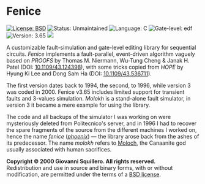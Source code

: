 Fenice
======

[![License: BSD](https://img.shields.io/badge/license-bsd-green.svg)](/LICENSE.md)
![Status: Unmaintained](https://img.shields.io/badge/status-unmaintained-red.svg)
![Language: C](https://img.shields.io/badge/language-C-blue.svg)
![Gate-level: edf](https://img.shields.io/badge/gate--level-edf-8877cc.svg)
![Version: 3.65](https://img.shields.io/badge/version-3.65-lightgrey.svg)
![](https://www.google-analytics.com/collect?v=1&t=pageview&tid=UA-28094298-5&cid=4f34399f-f437-4f67-9390-61c649f9b8b2&dl=https%3A%2F%2Fgithub.com%2Fsquillero%2Ffenice%2F)

A customizable fault-simulation and gate-level editing library for sequential circuits. *Fenice* implements a fault-parallel, event-driven algorithm vaguely based on *PROOFS* by Thomas M. Niermann, Wu-Tung Cheng & Janak H. Patel (DOI: [10.1109/43.124398](http://dx.doi.org/10.1109/43.124398)), with some tricks copied from *HOPE* by Hyung Ki Lee and Dong Sam Ha (DOI: [10.1109/43.536711](http://dx.doi.org/10.1109/43.536711)). 

The first version dates back to 1994, the second, to 1996, while version 3 was coded in 2000. Fenice v3.65 includes limited support for transient faults and 3-values simulation. *Molokh* is a stand-alone fault simulator, in version 3 it became a mere example for using the library.

The code and all backups of the simulator I was working on were mysteriously deleted from Politecnico's server, and in 1996 I had to recover the spare fragments of the source from the different machines I worked on, hence the name *fenice* ([*phoenix*](https://en.wikipedia.org/wiki/Phoenix_(mythology))) — the library arose back from the ashes of its predecessor. The name *molokh* refers to [Moloch](https://en.wikipedia.org/wiki/Moloch), the Canaanite god usually associated with human sacrifices.

**Copyright © 2000 Giovanni Squillero. All rights reserved.**  
Redistribution and use in source and binary forms, with or without modification, are permitted under the terms of a [BSD license](/LICENSE.md).
